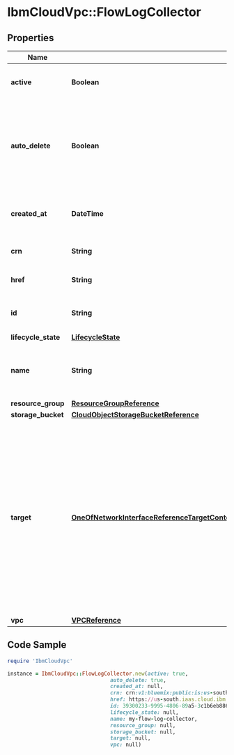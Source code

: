 # IbmCloudVpc::FlowLogCollector

## Properties

Name | Type | Description | Notes
------------ | ------------- | ------------- | -------------
**active** | **Boolean** | Indicates whether this collector is active. | 
**auto_delete** | **Boolean** | If set to &#x60;true&#x60;, this flow log collector will be automatically deleted when the target is deleted. | 
**created_at** | **DateTime** | The date and time that the flow log collector was created | 
**crn** | **String** | The CRN for this flow log collector | 
**href** | **String** | The URL for this flow log collector | 
**id** | **String** | The unique identifier for this flow log collector | 
**lifecycle_state** | [**LifecycleState**](LifecycleState.md) |  | 
**name** | **String** | The unique user-defined name for this flow log collector. | 
**resource_group** | [**ResourceGroupReference**](ResourceGroupReference.md) |  | 
**storage_bucket** | [**CloudObjectStorageBucketReference**](CloudObjectStorageBucketReference.md) |  | 
**target** | [**OneOfNetworkInterfaceReferenceTargetContextInstanceReferenceSubnetReferenceVPCReference**](OneOfNetworkInterfaceReferenceTargetContextInstanceReferenceSubnetReferenceVPCReference.md) | The target this collector is collecting flow logs for. If the target is an instance, subnet, or VPC, flow logs will not be collected for any network interfaces within the target that are themselves the target of a more specific flow log collector. | 
**vpc** | [**VPCReference**](VPCReference.md) |  | 

## Code Sample

```ruby
require 'IbmCloudVpc'

instance = IbmCloudVpc::FlowLogCollector.new(active: true,
                                 auto_delete: true,
                                 created_at: null,
                                 crn: crn:v1:bluemix:public:is:us-south:a/123456::flow-log-collector:39300233-9995-4806-89a5-3c1b6eb88689,
                                 href: https://us-south.iaas.cloud.ibm.com/v1/flow_log_collectors/39300233-9995-4806-89a5-3c1b6eb88689,
                                 id: 39300233-9995-4806-89a5-3c1b6eb88689,
                                 lifecycle_state: null,
                                 name: my-flow-log-collector,
                                 resource_group: null,
                                 storage_bucket: null,
                                 target: null,
                                 vpc: null)
```


